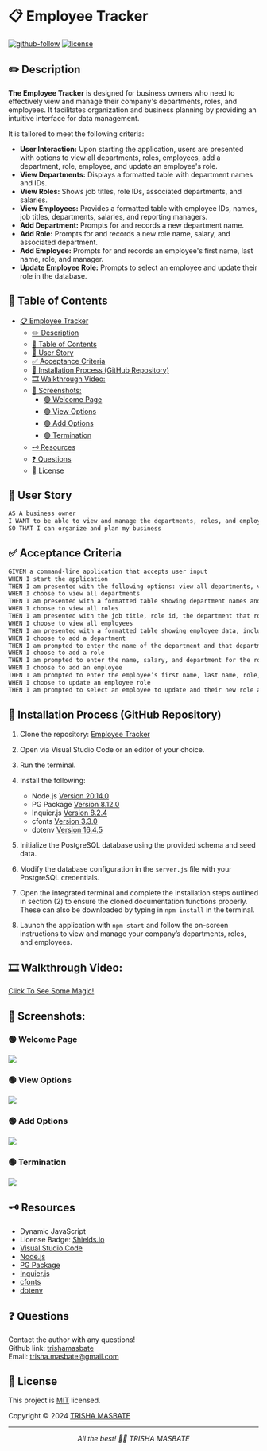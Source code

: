 # 📋 Employee Tracker

[![github-follow](https://img.shields.io/github/followers/trishamasbate?label=Follow&logoColor=purple&style=social)](https://github.com/trishamasbate)
[![license](https://img.shields.io/badge/License-MIT-brightgreen.svg)](https://choosealicense.com/licenses/mit/)


## ✏️ Description

**The Employee Tracker** is designed for business owners who need to effectively view and manage their company's departments, roles, and employees. It facilitates organization and business planning by providing an intuitive interface for data management.

It is tailored to meet the following criteria:

- **User Interaction:** Upon starting the application, users are presented with options to view all departments, roles, employees, add a department, role, employee, and update an employee's role.
- **View Departments:** Displays a formatted table with department names and IDs.
- **View Roles:** Shows job titles, role IDs, associated departments, and salaries.
- **View Employees:** Provides a formatted table with employee IDs, names, job titles, departments, salaries, and reporting managers.
- **Add Department:** Prompts for and records a new department name.
- **Add Role:** Prompts for and records a new role name, salary, and associated department.
- **Add Employee:** Prompts for and records an employee's first name, last name, role, and manager.
- **Update Employee Role:** Prompts to select an employee and update their role in the database.

## 📌 Table of Contents
- [📋 Employee Tracker](#-employee-tracker)
  - [✏️ Description](#️-description)
  - [📌 Table of Contents](#-table-of-contents)
  - [🔎 User Story](#-user-story)
  - [✅ Acceptance Criteria](#-acceptance-criteria)
  - [📲 Installation Process (GitHub Repository)](#-installation-process-github-repository)
  - [🎞️ Walkthrough Video:](#️-walkthrough-video)
  - [📸 Screenshots:](#-screenshots)
    - [🟢 Welcome Page](#-welcome-page)
    - [🟢 View Options](#-view-options)
    - [🟢 Add Options](#-add-options)
    - [🟢 Termination](#-termination)
  - [🗝️ Resources](#️-resources)
  - [❓ Questions](#-questions)
  - [🪪 License](#-license)

## 🔎 User Story
```md
AS A business owner
I WANT to be able to view and manage the departments, roles, and employees in my company
SO THAT I can organize and plan my business
```

## ✅ Acceptance Criteria
```md
GIVEN a command-line application that accepts user input
WHEN I start the application
THEN I am presented with the following options: view all departments, view all roles, view all employees, add a department, add a role, add an employee, and update an employee role
WHEN I choose to view all departments
THEN I am presented with a formatted table showing department names and department ids
WHEN I choose to view all roles
THEN I am presented with the job title, role id, the department that role belongs to, and the salary for that role
WHEN I choose to view all employees
THEN I am presented with a formatted table showing employee data, including employee ids, first names, last names, job titles, departments, salaries, and managers that the employees report to
WHEN I choose to add a department
THEN I am prompted to enter the name of the department and that department is added to the database
WHEN I choose to add a role
THEN I am prompted to enter the name, salary, and department for the role and that role is added to the database
WHEN I choose to add an employee
THEN I am prompted to enter the employee’s first name, last name, role, and manager, and that employee is added to the database
WHEN I choose to update an employee role
THEN I am prompted to select an employee to update and their new role and this information is updated in the database
```

## 📲 Installation Process (GitHub Repository)
1. Clone the repository: [Employee Tracker](https://github.com/trishamasbate/employee-tracker)
2. Open via Visual Studio Code or an editor of your choice.
3. Run the terminal.
4. Install the following:
   
   - Node.js [Version 20.14.0](https://nodejs.org/en/blog/release/v20.14.0/) 
   - PG Package [Version 8.12.0](https://www.npmjs.com/package/pg)
   - Inquier.js [Version 8.2.4](https://www.npmjs.com/package/inquirer/v/8.2.4)
   - cfonts [Version 3.3.0](https://www.npmjs.com/package/cfonts)
   - dotenv [Version 16.4.5](https://www.npmjs.com/package/dotenv)

5. Initialize the PostgreSQL database using the provided schema and seed data.
6. Modify the database configuration in the `server.js` file with your PostgreSQL credentials.
7. Open the integrated terminal and complete the installation steps outlined in section (2) to ensure the cloned documentation functions properly. These can also be downloaded by typing in `npm install` in the terminal.
8. Launch the application with `npm start` and follow the on-screen instructions to view and manage your company’s departments, roles, and employees.

## 🎞️ Walkthrough Video:
[Click To See Some Magic!]()

## 📸 Screenshots:
### 🟢 Welcome Page
![](./assets/landing-page.png)
### 🟢 View Options
![](./assets/view-options.png)
### 🟢 Add Options
![](./assets/employee-add.png)
### 🟢 Termination
![](./assets/exit-option.png)

## 🗝️ Resources
- Dynamic JavaScript
- License Badge: [Shields.io](https://shields.io/)
- [Visual Studio Code](https://code.visualstudio.com/)
- [Node.js](https://nodejs.org/en/blog/release/v20.14.0/) 
- [PG Package](https://www.npmjs.com/package/pg)
- [Inquier.js](https://www.npmjs.com/package/inquirer/v/8.2.4)
- [cfonts](https://www.npmjs.com/package/cfonts)
- [dotenv](https://www.npmjs.com/package/dotenv)


## ❓ Questions
Contact the author with any questions!<br>
Github link: [trishamasbate](https://github.com/trishamasbate)<br>
Email: trisha.masbate@gmail.com

## 🪪 License
This project is [MIT](https://choosealicense.com/licenses/mit/) licensed.<br />

Copyright © 2024 [TRISHA MASBATE](https://github.com/trishamasbate)
  
<hr>
<p align='center'><i>
All the best! 🤟🏻 TRISHA MASBATE
</i></p>
  
